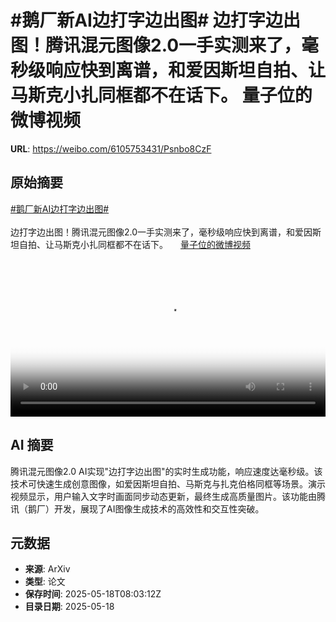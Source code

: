 # #鹅厂新AI边打字边出图# 边打字边出图！腾讯混元图像2.0一手实测来了，毫秒级响应快到离谱，和爱因斯坦自拍、让马斯克小扎同框都不在话下。 量子位的微博视频

**URL**: https://weibo.com/6105753431/Psnbo8CzF

## 原始摘要

<a href="https://m.weibo.cn/search?containerid=231522type%3D1%26t%3D10%26q%3D%23%E9%B9%85%E5%8E%82%E6%96%B0AI%E8%BE%B9%E6%89%93%E5%AD%97%E8%BE%B9%E5%87%BA%E5%9B%BE%23&amp;extparam=%23%E9%B9%85%E5%8E%82%E6%96%B0AI%E8%BE%B9%E6%89%93%E5%AD%97%E8%BE%B9%E5%87%BA%E5%9B%BE%23" data-hide=""><span class="surl-text">#鹅厂新AI边打字边出图#</span></a> <br><br>边打字边出图！腾讯混元图像2.0一手实测来了，毫秒级响应快到离谱，和爱因斯坦自拍、让马斯克小扎同框都不在话下。 <a href="https://video.weibo.com/show?fid=1034:5166992617832484" data-hide=""><span class="url-icon"><img style="width: 1rem;height: 1rem" src="https://h5.sinaimg.cn/upload/2015/09/25/3/timeline_card_small_video_default.png" referrerpolicy="no-referrer"></span><span class="surl-text">量子位的微博视频</span></a> <br clear="both"><div style="clear: both"></div><video controls="controls" poster="https://tvax4.sinaimg.cn/orj480/006Fd7o3ly1i1hi1f2hf0j30u01hc41k.jpg" style="width: 100%"><source src="https://f.video.weibocdn.com/o0/MJVIxyQ3lx08oib0FPja01041200d7Dr0E010.mp4?label=mp4_720p&amp;template=720x1280.24.0&amp;ori=0&amp;ps=1CwnkDw1GXwCQx&amp;Expires=1747558779&amp;ssig=9EVjrwiXD9&amp;KID=unistore,video"><source src="https://f.video.weibocdn.com/o0/Ew6mTeQolx08oib08XQ4010412007nZm0E010.mp4?label=mp4_hd&amp;template=540x960.24.0&amp;ori=0&amp;ps=1CwnkDw1GXwCQx&amp;Expires=1747558779&amp;ssig=aDNYh7t%2FKP&amp;KID=unistore,video"><source src="https://f.video.weibocdn.com/o0/C4Lz8iIZlx08oib0ebBS010412003Zes0E010.mp4?label=mp4_ld&amp;template=360x640.24.0&amp;ori=0&amp;ps=1CwnkDw1GXwCQx&amp;Expires=1747558779&amp;ssig=MGIkDZweBT&amp;KID=unistore,video"><p>视频无法显示，请前往<a href="https://video.weibo.com/show?fid=1034%3A5166992617832484" target="_blank" rel="noopener noreferrer">微博视频</a>观看。</p></video>

## AI 摘要

腾讯混元图像2.0 AI实现"边打字边出图"的实时生成功能，响应速度达毫秒级。该技术可快速生成创意图像，如爱因斯坦自拍、马斯克与扎克伯格同框等场景。演示视频显示，用户输入文字时画面同步动态更新，最终生成高质量图片。该功能由腾讯（鹅厂）开发，展现了AI图像生成技术的高效性和交互性突破。

## 元数据

- **来源**: ArXiv
- **类型**: 论文
- **保存时间**: 2025-05-18T08:03:12Z
- **目录日期**: 2025-05-18
